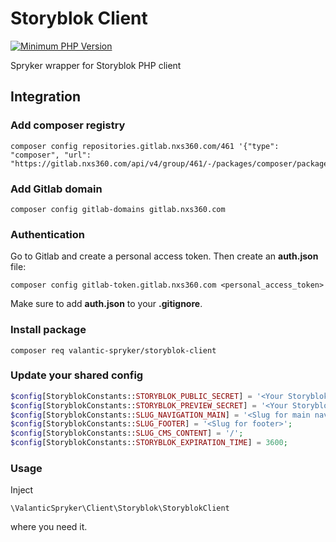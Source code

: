 # Storyblok Client

[![Minimum PHP Version](https://img.shields.io/badge/php-%3E%3D%208.0-8892BF.svg)](https://php.net/)

Spryker wrapper for Storyblok PHP client

## Integration

### Add composer registry
```
composer config repositories.gitlab.nxs360.com/461 '{"type": "composer", "url": "https://gitlab.nxs360.com/api/v4/group/461/-/packages/composer/packages.json"}'
```

### Add Gitlab domain
```
composer config gitlab-domains gitlab.nxs360.com
```

### Authentication
Go to Gitlab and create a personal access token. Then create an **auth.json** file:
```
composer config gitlab-token.gitlab.nxs360.com <personal_access_token>
```

Make sure to add **auth.json** to your **.gitignore**.

### Install package
```
composer req valantic-spryker/storyblok-client
```

### Update your shared config
```php
$config[StoryblokConstants::STORYBLOK_PUBLIC_SECRET] = '<Your Storyblok public secret>';
$config[StoryblokConstants::STORYBLOK_PREVIEW_SECRET] = '<Your Storyblok preview secret>';
$config[StoryblokConstants::SLUG_NAVIGATION_MAIN] = '<Slug for main navigation>';
$config[StoryblokConstants::SLUG_FOOTER] = '<Slug for footer>';
$config[StoryblokConstants::SLUG_CMS_CONTENT] = '/';
$config[StoryblokConstants::STORYBLOK_EXPIRATION_TIME] = 3600;
```

### Usage
Inject

`\ValanticSpryker\Client\Storyblok\StoryblokClient`

where you need it.
